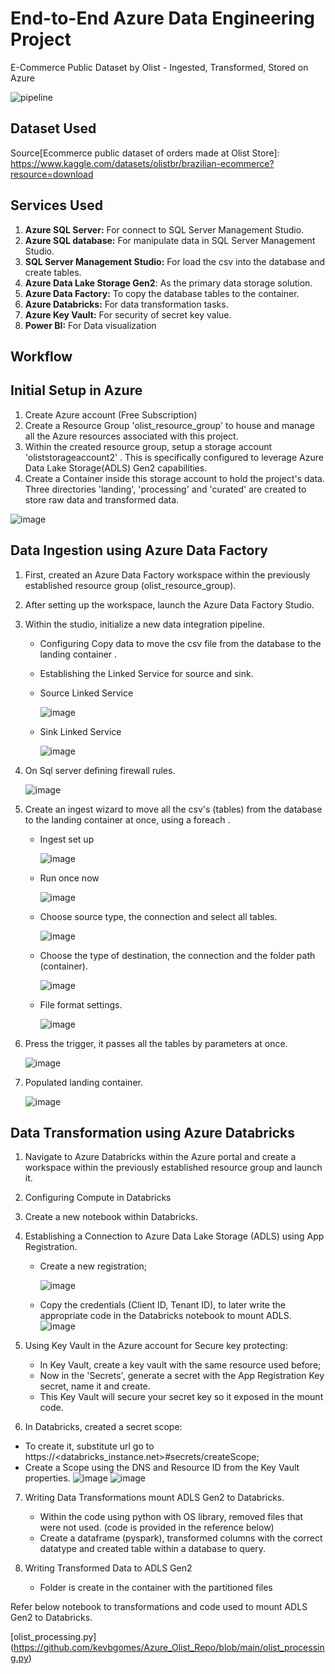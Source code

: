 # End-to-End Azure Data Engineering Project
E-Commerce Public Dataset by Olist - Ingested, Transformed, Stored on Azure

![pipeline](https://github.com/kevbgomes/Azure_Olist_Repo/assets/111183588/fc23813d-f10f-4bf5-b447-5a8d20764fc9)

## Dataset Used 
 Source[Ecommerce public dataset of orders made at Olist Store]: https://www.kaggle.com/datasets/olistbr/brazilian-ecommerce?resource=download

 ## Services Used
1. **Azure SQL Server:** For connect to SQL Server Management Studio.
2. **Azure SQL database:** For manipulate data in SQL Server Management Studio.
3. **SQL Server Management Studio:** For load the csv into the database and create tables.
4. **Azure Data Lake Storage Gen2**: As the primary data storage solution.
5. **Azure Data Factory:** To copy the database tables to the container.
6. **Azure Databricks:** For data transformation tasks.
7. **Azure Key Vault:** For security of secret key value.
8. **Power BI:** For Data visualization

## Workflow 

## Initial Setup in Azure
1. Create Azure account (Free Subscription)  
2. Create a Resource Group 'olist_resource_group' to house and manage all the Azure resources associated with this project. 
3. Within the created resource group, setup a storage account 'oliststorageaccount2' . This is specifically configured to leverage Azure Data Lake Storage(ADLS) Gen2 capabilities.
4. Create a Container inside this storage account to hold the project's data. Three directories 'landing', 'processing' and 'curated' are created to store raw data and transformed data.

![image](https://github.com/kevbgomes/Azure_Olist_Repo/assets/111183588/80290039-ec4e-4976-b224-9d04be64cb5b)

## Data Ingestion using Azure Data Factory
1. First, created an Azure Data Factory workspace within the previously established resource group (olist_resource_group).
2. After setting up the workspace, launch the Azure Data Factory Studio. 
3. Within the studio, initialize a new data integration pipeline. 
   - Configuring Copy data to move the csv file from the database to the landing container .
   - Establishing the Linked Service for source and sink.
   - Source Linked Service
     
     ![image](https://github.com/kevbgomes/Azure_Olist_Repo/assets/111183588/a44d80be-5edd-43c5-a632-9600360fd12c)

   - Sink Linked Service

     ![image](https://github.com/kevbgomes/Azure_Olist_Repo/assets/111183588/8a3c2918-13d6-4850-ab15-87fa42274fab)

 4. On Sql server defining firewall rules.

    ![image](https://github.com/kevbgomes/Azure_Olist_Repo/assets/111183588/04f09982-26e9-4a05-8565-5fa6c35cc31d)

    
5. Create an ingest wizard to move all the csv's (tables) from the database to the landing container at once, using a foreach .
   
   - Ingest set up

     ![image](https://github.com/kevbgomes/Azure_Olist_Repo/assets/111183588/b3335303-b76c-4d11-a59f-2a3990d55a41)

   - Run once now
       
     ![image](https://github.com/kevbgomes/Azure_Olist_Repo/assets/111183588/0af32cc5-3e6d-44d9-b2cb-3568c158ea82)

   - Choose source type, the connection and select all tables.
  
     ![image](https://github.com/kevbgomes/Azure_Olist_Repo/assets/111183588/90404f24-683d-425b-bcbf-a6d02571d131)

   - Choose the type of destination, the connection and the folder path (container).

     ![image](https://github.com/kevbgomes/Azure_Olist_Repo/assets/111183588/f1dfe9f9-0f10-47ed-bff6-9674ab44668d)

   - File format settings.

     ![image](https://github.com/kevbgomes/Azure_Olist_Repo/assets/111183588/f32f3ec2-97d5-451e-a07d-01937782c171)
     

  6. Press the trigger, it passes all the tables by parameters at once.

     ![image](https://github.com/kevbgomes/Azure_Olist_Repo/assets/111183588/e7a9c6c6-75fa-4352-83f4-3b596ace53dd)

  7. Populated landing container.

     ![image](https://github.com/kevbgomes/Azure_Olist_Repo/assets/111183588/1c386e3d-1c77-407a-9285-9171c0f6066b)

## Data Transformation using Azure Databricks
1. Navigate to Azure Databricks within the Azure portal and create a workspace within the previously established resource group and launch it.
2. Configuring Compute in Databricks
3. Create a new notebook within Databricks.

4. Establishing a Connection to Azure Data Lake Storage (ADLS) using App Registration.
   - Create a new registration;

     ![image](https://github.com/kevbgomes/Azure_Olist_Repo/assets/111183588/22e54d9c-4055-45e8-9a1f-e49ba4a5b6b8)

     
   - Copy the credentials (Client ID, Tenant ID), to later write the appropriate code in the Databricks notebook to mount ADLS.
    ![image](https://github.com/kevbgomes/Azure_Olist_Repo/assets/111183588/44c88f04-6b73-4a11-b3c5-007b8037baf8)

     
5. Using Key Vault in the Azure account for Secure key protecting:
   - In Key Vault, create a key vault with the same resource used before;
   - Now in the 'Secrets', generate a secret with the App Registration Key secret, name it and create.
   - This Key Vault will secure your secret key so it exposed in the mount code.

6. In Databricks, created a secret scope:
  - To create it, substitute url go to https://<databricks_instance.net>#secrets/createScope;
  - Create a Scope using the DNS and Resource ID from the Key Vault properties.
    ![image](https://github.com/kevbgomes/Azure_Olist_Repo/assets/111183588/1799c69c-80a2-4dc3-9b57-033954d30a8b)
    ![image](https://github.com/kevbgomes/Azure_Olist_Repo/assets/111183588/086ba5e1-9b6b-4f75-af43-5eb1320d2bde)

   

7. Writing Data Transformations mount ADLS Gen2 to Databricks.
   - Within the code using python with OS library, removed files that were not used. (code is provided in the reference below)
   - Create a dataframe (pyspark), transformed columns with the correct datatype and created table within a database to query.



8. Writing Transformed Data to ADLS Gen2
   - Folder is create in the container with the partitioned files


Refer below notebook to transformations and code used to mount ADLS Gen2 to Databricks.

[olist_processing.py] (https://github.com/kevbgomes/Azure_Olist_Repo/blob/main/olist_processing.py)
 






    
   


   


